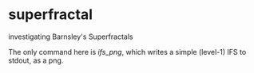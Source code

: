 superfractal
============

investigating Barnsley's Superfractals

The only command here is _ifs\_png_,
which writes a simple (level-1) IFS to stdout, as a png.

